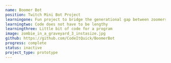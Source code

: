 ```yaml
---
name: Boomer Bot
position: Twitch Mini Bot Project
learningone: Fun project to bridge the generational gap between zoomers and boomers through accurate translations.
learningtwo: Code does not have to be lengthy
learningthree: Little bit of code for a program
image: zombie_in_a_graveyard_3_instasize.jpg
github: https://github.com/CodeItQuick/BoomerBot
progress: complete
status: inactive
project_type: prototype
---
```

